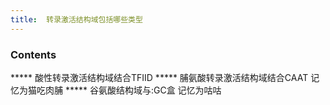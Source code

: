 ```yaml
---
title:  转录激活结构域包括哪些类型
--- 
```


### Contents
***** 酸性转录激活结构域结合TFⅡD
***** 脯氨酸转录激活结构域结合CAAT 记忆为猫吃肉脯
***** 谷氨酸结构域与:GC盒 记忆为咕咕

